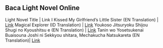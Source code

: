 ## Baca Light Novel Online

Light Novel Title | Link
I Kissed My Girlfriend’s Little Sister (EN Translation) | [Link](https://zetrotranslation.com/novel/kanojo-no-imouto/)
Magical Explorer (ID Translation) | [Link](https://grensia.blogspot.com/2019/10/magicalexplorer-it-seems-i-have-become.html)
Youkoso Jitsuryoku Shijou Shugi no Kyoushitsu e (EN Translation) | [Link](https://www.novelupdates.com/series/youkoso-jitsuryoku-shijou-shugi-no-kyoushitsu-e/comment-page-2/?pg=2#myTable)
Tanin wo Yosetsukenai Buaisouna Joshi ni Sekkyou shitara, Mechakucha Natsukareta (EN Translation)| [Link](https://www.novelupdates.com/series/tanin-wo-yosetsukenai-buaisouna-joshi-ni-sekkyou-shitara-mechakucha-natsukareta/)